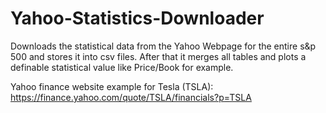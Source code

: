 # Yahoo-Statistics-Downloader
Downloads the statistical data from the Yahoo Webpage for the entire s&amp;p 500 and stores it into csv files. After that it merges all tables and plots a definable statistical value like Price/Book for example.

Yahoo finance website example for Tesla (TSLA): https://finance.yahoo.com/quote/TSLA/financials?p=TSLA
